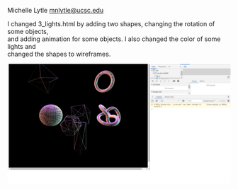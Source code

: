 Michelle Lytle mnlytle@ucsc.edu 

I changed 3_lights.html by adding two shapes, changing the rotation of some objects,\
and adding animation for some objects. I also changed the color of some lights and\
changed the shapes to wireframes. 

![threeJsScreenshot](https://github.com/Michelle-Lytle/three.js-lights/blob/main/threeJsScreenshot.png?raw=true)
